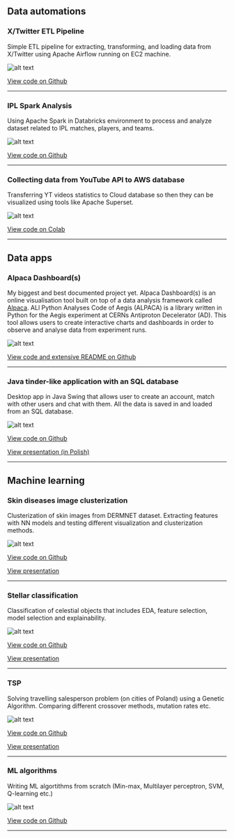 ## Data automations

### X/Twitter ETL Pipeline
Simple ETL pipeline for extracting, transforming, and loading data from X/Twitter using Apache Airflow running on EC2 machine.

![alt text](images/twitter_etl.png)

[View code on Github](https://github.com/kamil5555579/Airflow_project)

---

### IPL Spark Analysis
Using Apache Spark in Databricks environment to process and analyze dataset related to IPL matches, players, and teams.

![alt text](images/ipl_spark.png)

[View code on Github](https://github.com/kamil5555579/Spark_project)

---

### Collecting data from YouTube API to AWS database
Transferring YT videos statistics to Cloud database so then they can be visualized using tools like Apache Superset.

![alt text](images/cloud.jpg)

[View code on Colab](https://colab.research.google.com/drive/1XMFMZP_2aoDi0NqYKkJDr7Er2JDQr8RO?usp=sharing)

---

## Data apps

### Alpaca Dashboard(s)
My biggest and best documented project yet. Alpaca Dashboard(s) is an online visualisation tool built on top of a data analysis framework called [Alpaca](https://aegis.docs.cern.ch/ALPACA). ALl Python Analyses Code of Aegis (ALPACA) is a library written in Python for the Aegis experiment
at CERNs Antiproton Decelerator (AD). This tool allows users to create interactive charts and dashboards in order to observe and analyse data from experiment runs.

![alt text](images/dashboard_preview.gif)

[View code and extensive README on Github](https://github.com/kamil5555579/alpaca-dashboard)

---

### Java tinder-like application with an SQL database
Desktop app in Java Swing that allows user to create an account, match with other users and chat with them. All the data is saved in and loaded from an SQL database.

![alt text](images/database.png)

[View code on Github](https://github.com/kamil5555579/tinder-java)

[View presentation (in Polish)](/pdf/java_tinder.pdf)

---

## Machine learning

### Skin diseases image clusterization
Clusterization of skin images from DERMNET dataset. Extracting features with NN models and testing different visualization and clusterization methods.

![alt text](images/clusterization.png)

[View code on Github](https://github.com/IgorKolodziej/DERMNET)

[View presentation](pdf/dermnet.pdf)

---

### Stellar classification
Classification of celestial objects that includes EDA, feature selection, model selection and explainability.

![alt text](images/stellar.png)

[View code on Github](https://github.com/IgorKolodziej/stellar_classification)

[View presentation](pdf/Stellar_classification.pdf)

---

### TSP
Solving travelling salesperson problem (on cities of Poland) using a Genetic Algorithm. Comparing different crossover methods, mutation rates etc.

![alt text](images/TSP.gif)

[View code on Github](https://github.com/kamil5555579/TSP)

[View presentation](pdf/TSP.pdf)

---

### ML algorithms
Writing ML algortithms from scratch (Min-max, Multilayer perceptron, SVM, Q-learning etc.)

![alt text](images/gym_animation.gif)

[View code on Github](https://github.com/kamil5555579/WSI)

---

